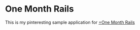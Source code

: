 # One Month Rails

This is my pinteresting sample application for
[=One Month Rails](http://onemonthrails.com)

